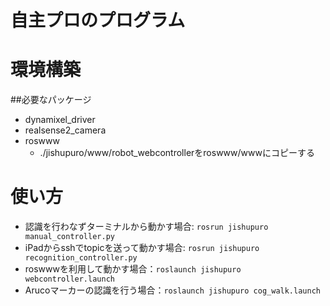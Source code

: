 自主プロのプログラム
=

# 環境構築
##必要なパッケージ
- dynamixel_driver
- realsense2_camera
- roswww
  - ./jishupuro/www/robot_webcontrollerをroswww/wwwにコピーする

# 使い方

- 認識を行わなずターミナルから動かす場合: `rosrun jishupuro manual_controller.py`
- iPadからsshでtopicを送って動かす場合: `rosrun jishupuro recognition_controller.py`
- roswwwを利用して動かす場合：`roslaunch jishupuro webcontroller.launch `
- Arucoマーカーの認識を行う場合：`roslaunch jishupuro cog_walk.launch`